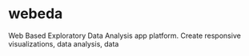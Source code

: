 # webeda
Web Based Exploratory Data Analysis app platform. Create responsive visualizations, data analysis, data
